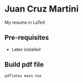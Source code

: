 # Juan Cruz Martini
My resume in LaTeX

## Pre-requisites
- Latex installed

## Build pdf file
```
pdflatex main.tex 
```

